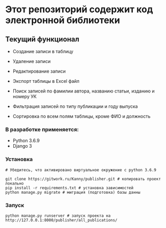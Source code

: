 <h1>Этот репозиторий содержит код электронной библиотеки</h1>

<h2>Текущий функционал</h2>

- Создание записи в таблицу

- Удаление записи

- Редактирование записи

- Экспорт таблицы в Excel файл 

- Поиск записей по фамилии автора, названию статьи, изданию и номеру УК

- Фильтрация записей по типу публикации и году выпуска

- Сортировка по всем полям таблицы, кроме ФИО и должность

  

<h3>В разработке применяется:</h3>

- Python 3.6.9
- Django 3

<h3>Установка</h3>

```
# Убедитесь, что активировано виртуальное окружение с python 3.6.9

git clone https://gitwork.ru/Kanny/publisher.git # копировать проект локально
pip install -r requirements.txt # установка зависимостей
python manage.py migrate # миграция (подготовка) базы данны
```

<h3>Запуск</h3>

```
python manage.py runserver # запуск проекта на http://127.0.0.1:8000/publisher/all_publications/
```

